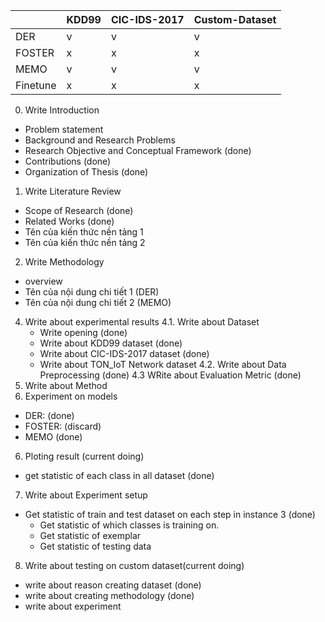 

||KDD99|CIC-IDS-2017|Custom-Dataset|
|---|---|---|---|
|DER|v|v|v|
|FOSTER|x|x|x|
|MEMO|v|v|v|
|Finetune|x|x|x|

0. Write Introduction
- Problem statement
- Background and Research Problems
- Research Objective and Conceptual Framework (done)
- Contributions (done)
- Organization of Thesis (done)
1. Write Literature Review
- Scope of Research (done)
- Related Works (done)
- Tên của kiến thức nền tảng 1
- Tên của kiến thức nền tảng 2
2. Write Methodology
- overview
- Tên của nội dung chi tiết 1 (DER)
- Tên của nội dung chi tiết 2 (MEMO)
4. Write about experimental results
    4.1. Write about Dataset
    - Write opening (done)
    - Write about KDD99 dataset (done)
    - Write about CIC-IDS-2017 dataset (done)
    - Write about TON_IoT Network dataset
    4.2. Write about Data Preprocessing (done)
    4.3 WRite about Evaluation Metric (done)
2. Write about Method
3. Experiment on models
- DER: (done)
- FOSTER: (discard)
- MEMO (done)
6. Ploting result (current doing)
- get statistic of each class in all dataset (done)
7. Write about Experiment setup
- Get statistic of train and test dataset on each step in instance 3 (done)
    - Get statistic of which classes is training on.
    - Get statistic of exemplar
    - Get statistic of testing data
8. Write about testing on custom dataset(current doing)
- write about reason creating dataset (done)
- write about creating methodology (done)
- write about experiment
